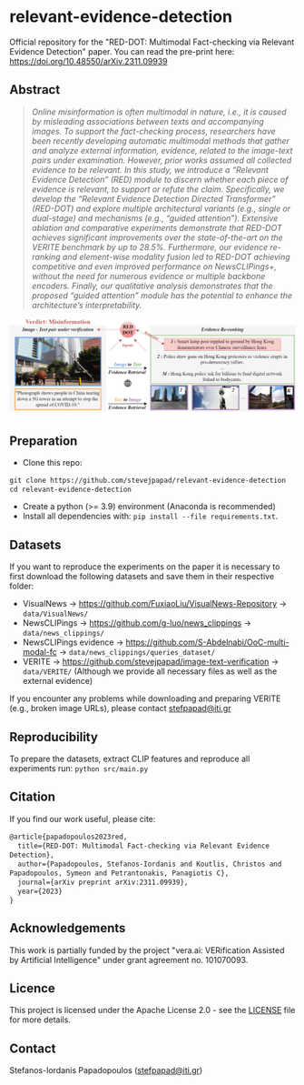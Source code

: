 # relevant-evidence-detection

Official repository for the "RED-DOT: Multimodal Fact-checking via Relevant Evidence Detection" paper. You can read the pre-print here: https://doi.org/10.48550/arXiv.2311.09939

## Abstract
>*Online misinformation is often multimodal in nature, i.e., it is caused by misleading associations between texts and accompanying images. To support the fact-checking process, researchers have been recently developing automatic multimodal methods that gather and analyze external information, evidence, related to the image-text pairs under examination. However, prior works assumed all collected evidence to be relevant. In this study, we introduce a “Relevant Evidence Detection” (RED) module to discern whether each piece of evidence is relevant, to support or refute the claim. Specifically, we develop the “Relevant Evidence Detection Directed Transformer” (RED-DOT) and explore multiple architectural variants (e.g., single or dual-stage) and mechanisms (e.g., “guided attention”). Extensive ablation and comparative experiments demonstrate that RED-DOT achieves significant improvements over the state-of-the-art on the VERITE benchmark by up to 28.5%. Furthermore, our evidence re-ranking and element-wise modality fusion led to RED-DOT achieving competitive and even improved performance on NewsCLIPings+, without the need for numerous evidence or multiple backbone encoders. Finally, our qualitative analysis demonstrates that the proposed “guided attention” module has the potential to enhance the architecture’s interpretability.*

![Screenshot](docs/red_dot_banner.png)

## Preparation

- Clone this repo: 
```
git clone https://github.com/stevejpapad/relevant-evidence-detection
cd relevant-evidence-detection
```

- Create a python (>= 3.9) environment (Anaconda is recommended) 
- Install all dependencies with: `pip install --file requirements.txt`.

## Datasets

If you want to reproduce the experiments on the paper it is necessary to first download the following datasets and save them in their respective folder: 
- VisualNews -> https://github.com/FuxiaoLiu/VisualNews-Repository -> `data/VisualNews/`
- NewsCLIPings -> https://github.com/g-luo/news_clippings -> `data/news_clippings/`
- NewsCLIPings evidence -> https://github.com/S-Abdelnabi/OoC-multi-modal-fc -> `data/news_clippings/queries_dataset/`
- VERITE -> https://github.com/stevejpapad/image-text-verification -> `data/VERITE/` (Although we provide all necessary files as well as the external evidence) 

If you encounter any problems while downloading and preparing VERITE (e.g., broken image URLs), please contact stefpapad@iti.gr

## Reproducibility
To prepare the datasets, extract CLIP features and reproduce all experiments run: 
```python src/main.py``` 

## Citation
If you find our work useful, please cite:
```
@article{papadopoulos2023red,
  title={RED-DOT: Multimodal Fact-checking via Relevant Evidence Detection},
  author={Papadopoulos, Stefanos-Iordanis and Koutlis, Christos and Papadopoulos, Symeon and Petrantonakis, Panagiotis C},
  journal={arXiv preprint arXiv:2311.09939},
  year={2023}
}
```

## Acknowledgements
This work is partially funded by the project "vera.ai: VERification Assisted by Artificial Intelligence" under grant agreement no. 101070093.

## Licence
This project is licensed under the Apache License 2.0 - see the [LICENSE](https://github.com/stevejpapad/relevant-evidence-detection/blob/main/LICENSE) file for more details.

## Contact
Stefanos-Iordanis Papadopoulos (stefpapad@iti.gr)
